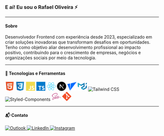 ### E aí! Eu sou o Rafael Oliveira ⚡  
--------------------------------------------------------------------------------------------  

#### Sobre  
Desenvolvedor Frontend com experiência desde 2023, especializado em criar soluções inovadoras que transformam desafios em oportunidades. Tenho como objetivo aliar desenvolvimento profissional ao impacto positivo, contribuindo para o crescimento de empresas, negócios e organizações sociais por meio da tecnologia.  

---

#### 🚀 Tecnologias e Ferramentas  

<p align="left">
  <img height="30" src="https://raw.githubusercontent.com/devicons/devicon/master/icons/html5/html5-original.svg" alt="HTML5">
  <img height="30" src="https://raw.githubusercontent.com/devicons/devicon/master/icons/css3/css3-original.svg" alt="CSS3">
  <img height="30" src="https://raw.githubusercontent.com/devicons/devicon/master/icons/javascript/javascript-plain.svg" alt="JavaScript">
  <img height="30" src="https://raw.githubusercontent.com/devicons/devicon/master/icons/typescript/typescript-plain.svg" alt="TypeScript">
  <img height="30" src="https://raw.githubusercontent.com/devicons/devicon/master/icons/react/react-original.svg" alt="React">
  <img height="30" src="https://raw.githubusercontent.com/devicons/devicon/master/icons/nextjs/nextjs-original.svg" alt="Next.js">
  <img height="30" src="https://raw.githubusercontent.com/devicons/devicon/master/icons/vite/vite-original.svg" alt="Vite">
  <img height="30" src="https://raw.githubusercontent.com/devicons/devicon/master/icons/materialui/materialui-original.svg" alt="Material UI">
  <img height="30" src="https://upload.wikimedia.org/wikipedia/commons/d/d5/Tailwind_CSS_Logo.svg" alt="Tailwind CSS">
  <img height="30" src="https://a.storyblok.com/f/106378/318x214/059458447e/styled-components.png" alt="Styled-Components">
  <img height="30" src="https://raw.githubusercontent.com/devicons/devicon/master/icons/sass/sass-original.svg" alt="Sass">
  <img height="30" src="https://raw.githubusercontent.com/devicons/devicon/master/icons/git/git-original.svg" alt="Git">
</p>

---

#### 📬 Contato  
<p>
  <a href="mailto:rafasdoliveira@outlook.com" target="_blank">
    <img src="https://img.shields.io/badge/Microsoft_Outlook-0078D4?style=for-the-badge&logo=microsoft-outlook&logoColor=white" alt="Outlook">
  </a>
  <a href="https://www.linkedin.com/in/rafasdoliveira/" target="_blank">
    <img src="https://img.shields.io/badge/-LinkedIn-%230077B5?style=for-the-badge&logo=linkedin&logoColor=white" alt="LinkedIn">
  </a>  
  <a href="https://instagram.com/rafasdoliveira" target="_blank">
    <img src="https://img.shields.io/badge/-Instagram-%23E4405F?style=for-the-badge&logo=instagram&logoColor=white" alt="Instagram">
  </a>
</p>
